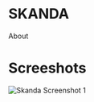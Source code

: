 SKANDA
======
About

Screeshots
==========

![Skanda Screenshot 1](https://raw.github.com/jayeshchauhan/SKANDA/master/Skanda.JPG)
